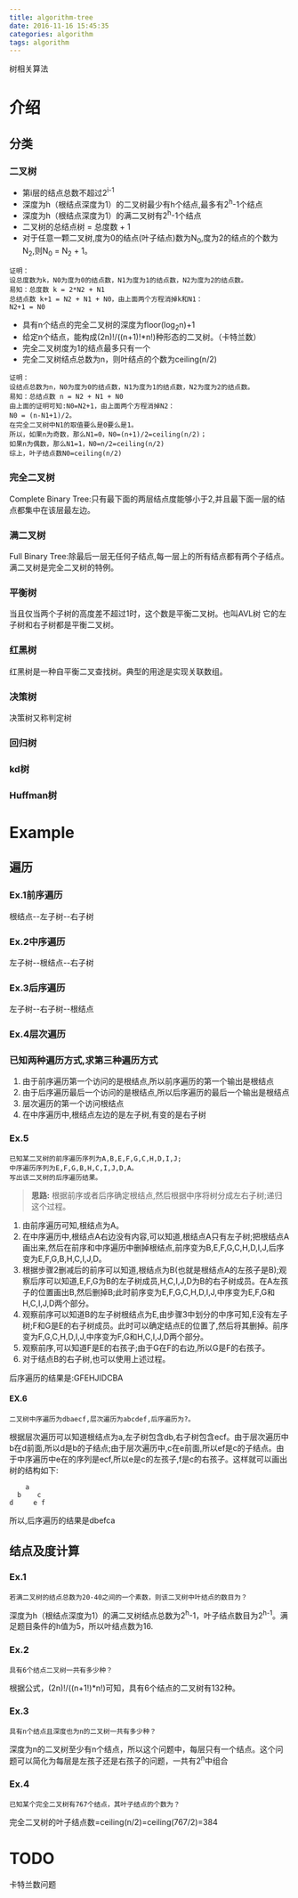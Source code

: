 ```yaml
---
title: algorithm-tree
date: 2016-11-16 15:45:35
categories: algorithm
tags: algorithm
---
```


树相关算法

<!-- more -->
# 介绍

## 分类
### 二叉树

- 第i层的结点总数不超过2<sup>i-1</sup>
- 深度为h（根结点深度为1）的二叉树最少有h个结点,最多有2<sup>h</sup>-1个结点
- 深度为h（根结点深度为1）的满二叉树有2<sup>h</sup>-1个结点
- 二叉树的总结点树 = 总度数 + 1
- 对于任意一颗二叉树,度为0的结点(叶子结点)数为N<sub>0</sub>,度为2的结点的个数为N<sub>2</sub>,则N<sub>0</sub> = N<sub>2</sub> + 1。  

```
证明：
设总度数为k，N0为度为0的结点数，N1为度为1的结点数，N2为度为2的结点数。
易知：总度数 k = 2*N2 + N1
总结点数 k+1 = N2 + N1 + N0，由上面两个方程消掉k和N1：
N2+1 = N0
```
- 具有n个结点的完全二叉树的深度为floor(log<sub>2</sub>n)+1
- 给定n个结点，能构成(2n)!/((n+1)!*n!)种形态的二叉树。（卡特兰数） 
- 完全二叉树度为1的结点最多只有一个
- 完全二叉树结点总数为n，则叶结点的个数为ceiling(n/2)

```
证明：
设结点总数为n，N0为度为0的结点数，N1为度为1的结点数，N2为度为2的结点数。
易知：总结点数 n = N2 + N1 + N0
由上面的证明可知:N0=N2+1，由上面两个方程消掉N2：
N0 = (n-N1+1)/2。
在完全二叉树中N1的取值要么是0要么是1。
所以，如果n为奇数，那么N1=0，N0=(n+1)/2=ceiling(n/2)；
如果n为偶数，那么N1=1，N0=n/2=ceiling(n/2)
综上，叶子结点数N0=ceiling(n/2)
```


### 完全二叉树
Complete Binary Tree:只有最下面的两层结点度能够小于2,并且最下面一层的结点都集中在该层最左边。

### 满二叉树
Full Binary Tree:除最后一层无任何子结点,每一层上的所有结点都有两个子结点。满二叉树是完全二叉树的特例。

### 平衡树
当且仅当两个子树的高度差不超过1时，这个数是平衡二叉树。也叫AVL树
它的左子树和右子树都是平衡二叉树。

### 红黑树
红黑树是一种自平衡二叉查找树。典型的用途是实现关联数组。

### 决策树
决策树又称判定树


### 回归树

### kd树

### Huffman树



# Example
## 遍历
### Ex.1前序遍历
根结点--左子树--右子树

### Ex.2中序遍历
左子树--根结点--右子树

### Ex.3后序遍历
左子树--右子树--根结点

### Ex.4层次遍历

### 已知两种遍历方式,求第三种遍历方式

1. 由于前序遍历第一个访问的是根结点,所以前序遍历的第一个输出是根结点
2. 由于后序遍历最后一个访问的是根结点,所以后序遍历的最后一个输出是根结点
3. 层次遍历的第一个访问根结点
4. 在中序遍历中,根结点左边的是左子树,有变的是右子树


### Ex.5

```
已知某二叉树的前序遍历序列为A,B,E,F,G,C,H,D,I,J;
中序遍历序列为E,F,G,B,H,C,I,J,D,A。
写出该二叉树的后序遍历结果。
```

> **思路:** 根据前序或者后序确定根结点,然后根据中序将树分成左右子树;递归这个过程。

1. 由前序遍历可知,根结点为A。
2. 在中序遍历中,根结点A右边没有内容,可以知道,根结点A只有左子树;把根结点A画出来,然后在前序和中序遍历中删掉根结点,前序变为B,E,F,G,C,H,D,I,J,后序变为E,F,G,B,H,C,I,J,D。
3. 根据步骤2删减后的前序可以知道,根结点为B(也就是根结点A的左孩子是B);观察后序可以知道,E,F,G为B的左子树成员,H,C,I,J,D为B的右子树成员。在A左孩子的位置画出B,然后删掉B;此时前序变为E,F,G,C,H,D,I,J,中序变为E,F,G和H,C,I,J,D两个部分。
4. 观察前序可以知道B的左子树根结点为E,由步骤3中划分的中序可知,E没有左子树;F和G是E的右子树成员。此时可以确定结点E的位置了,然后将其删掉。前序变为F,G,C,H,D,I,J,中序变为F,G和H,C,I,J,D两个部分。
5. 观察前序,可以知道F是E的右孩子;由于G在F的右边,所以G是F的右孩子。
6. 对于结点B的右子树,也可以使用上述过程。

后序遍历的结果是:GFEHJIDCBA

#### EX.6

```
二叉树中序遍历为dbaecf,层次遍历为abcdef,后序遍历为?。
```

根据层次遍历可以知道根结点为a,左子树包含db,右子树包含ecf。由于层次遍历中b在d前面,所以d是b的子结点;由于层次遍历中,c在e前面,所以ef是c的子结点。由于中序遍历中e在的序列是ecf,所以e是c的左孩子,f是c的右孩子。这样就可以画出树的结构如下:

```
    a
  b    c
d     e f
```

所以,后序遍历的结果是dbefca



## 结点及度计算
### Ex.1

```
若满二叉树的结点总数为20-40之间的一个素数，则该二叉树中叶结点的数目为？
```
深度为h（根结点深度为1）的满二叉树结点总数为2<sup>h</sup>-1，叶子结点数目为2<sup>h-1</sup>。满足题目条件的h值为5，所以叶结点数为16.
### Ex.2

```
具有6个结点二叉树一共有多少种？
```
根据公式，(2n)!/((n+1!)*n!)可知，具有6个结点的二叉树有132种。
### Ex.3

```
具有n个结点且深度也为n的二叉树一共有多少种？
```
深度为n的二叉树至少有n个结点，所以这个问题中，每层只有一个结点。这个问题可以简化为每层是左孩子还是右孩子的问题，一共有2<sup>n</sup>中组合
### Ex.4

```
已知某个完全二叉树有767个结点，其叶子结点的个数为？
```
完全二叉树的叶子结点数=ceiling(n/2)=ceiling(767/2)=384



# TODO
卡特兰数问题  



